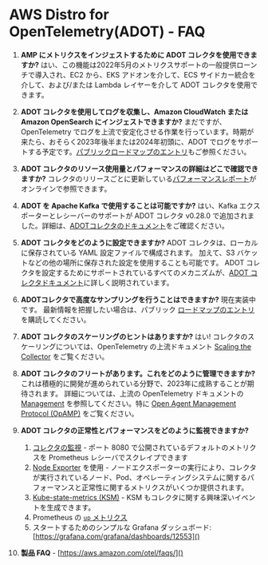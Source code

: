 # AWS Distro for OpenTelemetry(ADOT) - FAQ

1. **AMP にメトリクスをインジェストするために ADOT コレクタを使用できますか?**
    はい、この機能は2022年5月のメトリクスサポートの一般提供ローンチで導入され、EC2 から、EKS アドオンを介して、ECS サイドカー統合を介して、および/または Lambda レイヤーを介して ADOT コレクタを使用できます。

1. **ADOT コレクタを使用してログを収集し、Amazon CloudWatch または Amazon OpenSearch にインジェストできますか?**
    まだですが、OpenTelemetry でログを上流で安定化させる作業を行っています。時期が来たら、おそらく2023年後半または2024年初頭に、ADOT でログをサポートする予定です。[パブリックロードマップのエントリ](https://github.com/aws-observability/aws-otel-community/issues/11)もご参照ください。

1. **ADOT コレクタのリソース使用量とパフォーマンスの詳細はどこで確認できますか?**
    コレクタのリリースごとに更新している[パフォーマンスレポート](https://aws-observability.github.io/aws-otel-collector/benchmark/report)がオンラインで参照できます。

1. **ADOT を Apache Kafka で使用することは可能ですか?**
    はい、Kafka エクスポーターとレシーバーのサポートが ADOT コレクタ v0.28.0 で追加されました。詳細は、[ADOTコレクタのドキュメント](https://aws-otel.github.io/docs/components/kafka-receiver-exporter)をご確認ください。

1. **ADOT コレクタをどのように設定できますか?**
    ADOT コレクタは、ローカルに保存されている YAML 設定ファイルで構成されます。 加えて、S3 バケットなどの他の場所に保存された設定を使用することも可能です。 ADOT コレクタを設定するためにサポートされているすべてのメカニズムが、[ADOT コレクタドキュメント](https://aws-otel.github.io/docs/components/confmap-providers)に詳しく説明されています。

1. **ADOTコレクタで高度なサンプリングを行うことはできますか?**
    現在実装中です。  最新情報を把握したい場合は、パブリック [ロードマップのエントリ](https://github.com/aws-observability/aws-otel-collector/issues/1135) を購読してください。

1. **ADOT コレクタのスケーリングのヒントはありますか?**
    はい! コレクタのスケーリングについては、OpenTelemetry の上流ドキュメント [Scaling the Collector](https://opentelemetry.io/docs/collector/scaling/) をご覧ください。

1. **ADOT コレクタのフリートがあります。これをどのように管理できますか?**
    これは積極的に開発が進められている分野で、2023年に成熟することが期待されます。 詳細については、上流の OpenTelemetry ドキュメントの [Management](https://opentelemetry.io/docs/collector/management/) を参照してください。特に [Open Agent Management Protocol (OpAMP)](https://opentelemetry.io/docs/collector/management/#opamp) をご覧ください。

1. **ADOT コレクタの正常性とパフォーマンスをどのように監視できますか?**
    1. [コレクタの監視](https://github.com/open-telemetry/opentelemetry-collector/blob/main/docs/monitoring.md) - ポート 8080 で公開されているデフォルトのメトリクスを Prometheus レシーバでスクレイプできます
    2. [Node Exporter](https://prometheus.io/docs/guides/node-exporter/) を使用 - ノードエクスポーターの実行により、コレクタが実行されているノード、Pod、オペレーティングシステムに関するパフォーマンスと正常性に関するメトリクスがいくつか提供されます。
    3. [Kube-state-metrics (KSM)](https://github.com/kubernetes/kube-state-metrics) - KSM もコレクタに関する興味深いイベントを生成できます。
    4. Prometheus の [`up` メトリクス](https://github.com/open-telemetry/opentelemetry-collector/pull/2918)
    5. スタートするためのシンプルな Grafana ダッシュボード: [https://grafana.com/grafana/dashboards/12553]()

1. **製品 FAQ** - [https://aws.amazon.com/otel/faqs/]()
